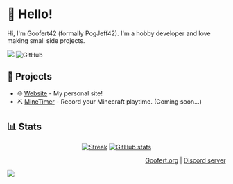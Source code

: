 # 👋 Hello!
Hi, I'm Goofert42 (formally PogJeff42). I'm a hobby developer and love making small side projects.

[![](https://komarev.com/ghpvc/?username=Goofert42&style=flat-square&color=blue)](https://komarev.com/) <img alt="GitHub" src="https://img.shields.io/badge/dynamic/json?logo=github&label=GitHub+Followers&labelColor=282c34&color=181717&query=%24.data.totalSubs&url=https%3A%2F%2Fapi.spencerwoo.com%2Fsubstats%2F%3Fsource%3Dgithub%26queryKey%3DGoofert42&longCache=true"/>

## 📂 Projects
  - 🌐 <a href="https://goofert.org/">Website</a> - My personal site!
  - ⛏️ <a href="https://goofert.org/mine-timer">MineTimer</a> - Record your Minecraft playtime. (Coming soon...)

## 📊 Stats
<div align="center">
  
  [![Streak](https://github-readme-streak-stats.herokuapp.com?user=Goofert42&theme=tokyonight_duo&hide_border=true)](https://github.com/Goofert42) [![GitHub stats](https://github-readme-stats.vercel.app/api?username=Goofert42&show_icons=true&theme=dark)](https://github.com/anuraghazra/github-readme-stats)
</div>

<div align="right">
  <a href="https://goofert.org/">Goofert.org</a> | <a href="https://discord.gg/u3NDJycP5v">Discord server</a>
</div>

![](https://hit.yhype.me/github/profile?user_id=146920696)
